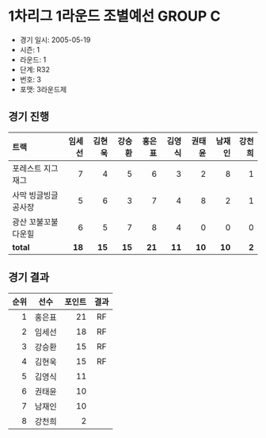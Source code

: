 # 1차리그 1라운드 조별예선 GROUP C

- 경기 일시: 2005-05-19
- 시즌: 1
- 라운드: 1
- 단계: R32
- 번호: 3
- 포맷: 3라운드제





## 경기 진행

| 트랙 | 임세선 | 김현욱 | 강승환 | 홍은표 | 김영식 | 권태윤 | 남재인 | 강천희 |
|:---|---:|---:|---:|---:|---:|---:|---:|---:|
| 포레스트 지그재그 | 7 | 4 | 5 | 6 | 3 | 2 | 8 | 1 |
| 사막 빙글빙글 공사장 | 5 | 6 | 3 | 7 | 4 | 8 | 2 | 1 |
| 광산 꼬불꼬불 다운힐 | 6 | 5 | 7 | 8 | 4 | 0 | 0 | 0 |
| __total__ | __18__ | __15__ | __15__ | __21__ | __11__ | __10__ | __10__ | __2__ |




## 경기 결과

| 순위 | 선수 | 포인트 | 결과 |
|---:|:---:|---:|:---:|
| 1 | 홍은표 | 21 | RF |
| 2 | 임세선 | 18 | RF |
| 3 | 강승환 | 15 | RF |
| 4 | 김현욱 | 15 | RF |
| 5 | 김영식 | 11 |  |
| 6 | 권태윤 | 10 |  |
| 7 | 남재인 | 10 |  |
| 8 | 강천희 | 2 |  |

